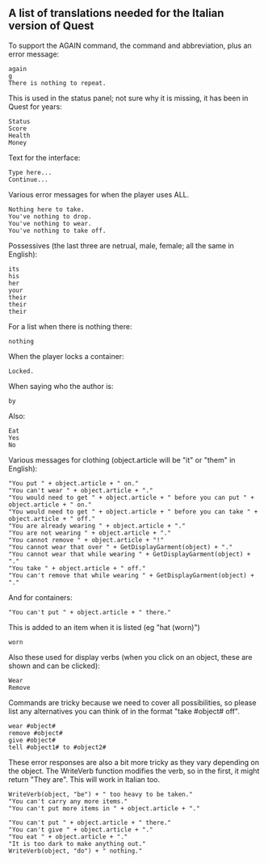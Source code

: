A list of translations needed for the Italian version of Quest
-------------------------------------------------------------

To support the AGAIN command, the command and abbreviation, plus an error message:

    again
    g
    There is nothing to repeat.

This is used in the status panel; not sure why it is missing, it has been in Quest for years:

    Status
    Score
    Health
    Money

Text for the interface:

    Type here...
    Continue...

Various error messages for when the player uses ALL.


    Nothing here to take.
    You've nothing to drop.
    You've nothing to wear.
    You've nothing to take off.

Possessives (the last three are netrual, male, female; all the same in English):

    its
    his
    her
    your
    their
    their
    their

For a list when there is nothing there:

    nothing

When the player locks a container:

    Locked.

When saying who the author is:

    by

Also:

    Eat
    Yes
    No


Various messages for clothing (object.article will be "it" or "them" in English):

    "You put " + object.article + " on."
    "You can't wear " + object.article + "."
    "You would need to get " + object.article + " before you can put " + object.article + " on."
    "You would need to get " + object.article + " before you can take " + object.article + " off."
    "You are already wearing " + object.article + "."
    "You are not wearing " + object.article + "."
    "You cannot remove " + object.article + "!"
    "You cannot wear that over " + GetDisplayGarment(object) + "."
    "You cannot wear that while wearing " + GetDisplayGarment(object) + "."
    "You take " + object.article + " off."
    "You can't remove that while wearing " + GetDisplayGarment(object) + "."

And for containers:

    "You can't put " + object.article + " there."
  
This is added to an item when it is listed (eg "hat (worn)")  
  
    worn

Also these used for display verbs (when you click on an object, these are shown and can be clicked):

    Wear
    Remove

Commands are tricky because we need to cover all possibilities, so please list any alternatives you can think of in the format "take #object# off".

    wear #object#
    remove #object#
    give #object#
    tell #object1# to #object2#
  

These error responses are also a bit more tricky as they vary depending on the object. The WriteVerb function modifies the verb, so in the first, it might return "They are". This will work in Italian too.

    WriteVerb(object, "be") + " too heavy to be taken."
    "You can't carry any more items."
    "You can't put more items in " + object.article + "."

    "You can't put " + object.article + " there."
    "You can't give " + object.article + "."
    "You eat " + object.article + "."
    "It is too dark to make anything out."
    WriteVerb(object, "do") + " nothing."


